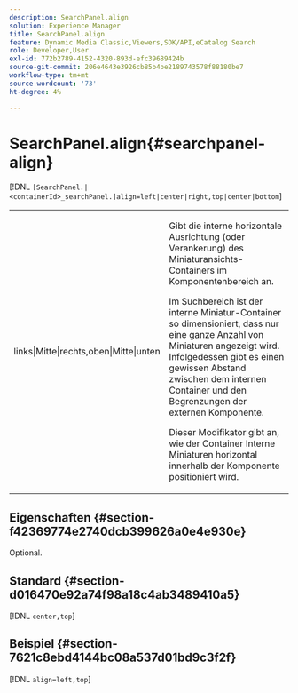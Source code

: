 ```yaml
---
description: SearchPanel.align
solution: Experience Manager
title: SearchPanel.align
feature: Dynamic Media Classic,Viewers,SDK/API,eCatalog Search
role: Developer,User
exl-id: 772b2789-4152-4320-893d-efc39689424b
source-git-commit: 206e4643e3926cb85b4be2189743578f88180be7
workflow-type: tm+mt
source-wordcount: '73'
ht-degree: 4%

---
```


# SearchPanel.align{#searchpanel-align}

[!DNL `[SearchPanel.|<containerId>_searchPanel.]align=left|center|right,top|center|bottom`]

<table id="table_2B109D2F91E64B5382B31921C3780FA5"> 
 <tbody> 
  <tr> 
   <td colname="col1"> <p><span class="codeph"> links|Mitte|rechts,oben|Mitte|unten</span> </p> </td> 
   <td colname="col2"> <p> Gibt die interne horizontale Ausrichtung (oder Verankerung) des Miniaturansichts-Containers im Komponentenbereich an. </p> <p>Im Suchbereich ist der interne Miniatur-Container so dimensioniert, dass nur eine ganze Anzahl von Miniaturen angezeigt wird. Infolgedessen gibt es einen gewissen Abstand zwischen dem internen Container und den Begrenzungen der externen Komponente. </p> <p>Dieser Modifikator gibt an, wie der Container Interne Miniaturen horizontal innerhalb der Komponente positioniert wird. </p> </td> 
  </tr> 
 </tbody> 
</table>

## Eigenschaften {#section-f42369774e2740dcb399626a0e4e930e}

Optional.

## Standard {#section-d016470e92a74f98a18c4ab3489410a5}

[!DNL `center,top`]

## Beispiel {#section-7621c8ebd4144bc08a537d01bd9c3f2f}

[!DNL `align=left,top`]
